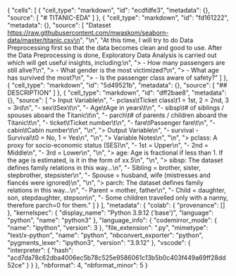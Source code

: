{
  "cells": [
    {
      "cell_type": "markdown",
      "id": "ecdfdfe3",
      "metadata": {},
      "source": [
        "# TITANIC-EDA"
      ]
    },
    {
      "cell_type": "markdown",
      "id": "fd161222",
      "metadata": {},
      "source": [
        "Dataset https://raw.githubusercontent.com/mwaskom/seaborn-data/master/titanic.csv\n",
        "\n",
        "At this time, I will try to do Data Preprocessing first so that the data becomes clean and good to use. After the Data Preprocessing is done, Exploratory Data Analysis is carried out which will get useful insights, including:\n",
        "> - How many passengers are still alive?\n",
        "> - What gender is the most victimized?\n",
        "> - What age has survived the most?\n",
        "> - Is the passenger class aware of safety?"
      ]
    },
    {
      "cell_type": "markdown",
      "id": "5d49521b",
      "metadata": {},
      "source": [
        "## DESCRIPTION"
      ]
    },
    {
      "cell_type": "markdown",
      "id": "dff2bae8",
      "metadata": {},
      "source": [
        "> Input Variable\n",
        "- pclass\tTicket class\t1 = 1st, 2 = 2nd, 3 = 3rd\n",
        "- sex\tSex\t\n",
        "- Age\tAge in years\t\n",
        "- sibsp\t# of siblings / spouses aboard the Titanic\t\n",
        "- parch\t# of parents / children aboard the Titanic\t\n",
        "- ticket\tTicket number\t\n",
        "- fare\tPassenger fare\t\n",
        "- cabin\tCabin number\t\n",
        "\n",
        "> Output Variable\n",
        "- survival - Survival\t0 = No, 1 = Yes\n",
        "\n",
        "> Variable Notes\n",
        "\n",
        "> pclass: A proxy for socio-economic status (SES)\n",
        "- 1st = Upper\n",
        "- 2nd = Middle\n",
        "- 3rd = Lower\n",
        "\n",
        "> age: Age is fractional if less than 1. If the age is estimated, is it in the form of xx.5\n",
        "\n",
        "> sibsp: The dataset defines family relations in this way...\n",
        "- Sibling = brother, sister, stepbrother, stepsister\n",
        "- Spouse = husband, wife (mistresses and fiancés were ignored)\n",
        "\n",
        "> parch: The dataset defines family relations in this way...\n",
        "- Parent = mother, father\n",
        "- Child = daughter, son, stepdaughter, stepson\n",
        "- Some children travelled only with a nanny, therefore parch=0 for them."
      ]
    }
  ],
  "metadata": {
    "colab": {
      "provenance": []
    },
    "kernelspec": {
      "display_name": "Python 3.9.12 ('base')",
      "language": "python",
      "name": "python3"
    },
    "language_info": {
      "codemirror_mode": {
        "name": "ipython",
        "version": 3
      },
      "file_extension": ".py",
      "mimetype": "text/x-python",
      "name": "python",
      "nbconvert_exporter": "python",
      "pygments_lexer": "ipython3",
      "version": "3.9.12"
    },
    "vscode": {
      "interpreter": {
        "hash": "acd7da78c62dba4006ec5b78c525e9586061c13b5b0c403f449a69ff28dd52ce"
      }
    }
  },
  "nbformat": 4,
  "nbformat_minor": 5
}

